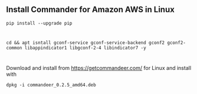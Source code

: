 ## Install Commander for Amazon AWS in Linux

```ShellSession
pip install --upgrade pip
```
#
```ShellSession
cd && apt isntall gconf-service gconf-service-backend gconf2 gconf2-common libappindicator1 libgconf-2-4 libindicator7 -y
```
#
Download and install from https://getcommandeer.com/ for Linux and install with

```ShellSession
dpkg -i commandeer_0.2.5_amd64.deb
```
